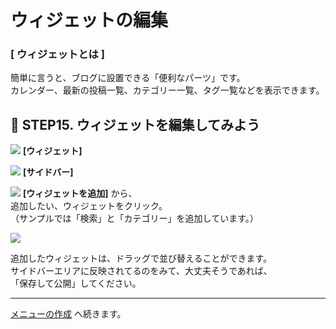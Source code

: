 # ウィジェットの編集

### [ ウィジェットとは ]
簡単に言うと、ブログに設置できる「便利なパーツ」です。  
カレンダー、最新の投稿一覧、カテゴリー一覧、タグ一覧などを表示できます。

## :art: STEP15. ウィジェットを編集してみよう
![](https://i.imgur.com/61zgnUT.png)
**[ウィジェット]**

![](https://i.imgur.com/T9uCsTn.png)
**[サイドバー]**

![](https://i.imgur.com/IVPP6jM.png)
**[ウィジェットを追加]** から、  
追加したい、ウィジェットをクリック。  
（サンプルでは「検索」と「カテゴリー」を追加しています。）

![](https://i.imgur.com/H9PenZm.png)

追加したウィジェットは、ドラッグで並び替えることができます。  
サイドバーエリアに反映されてるのをみて、大丈夫そうであれば、  
「保存して公開」してください。 

---

[メニューの作成](./hands_on_9.md) へ続きます。

